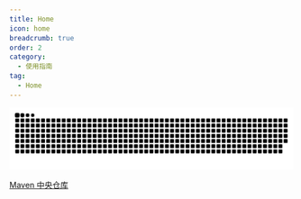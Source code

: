 ```yaml
---
title: Home
icon: home
breadcrumb: true
order: 2
category:
  - 使用指南
tag:
  - Home
---
```


![](https://raw.githubusercontent.com/ToTryEveryThing/ToTryEveryThing/output/github-contribution-grid-snake.svg)

[Maven 中央仓库](https://mvnrepository.com/)

